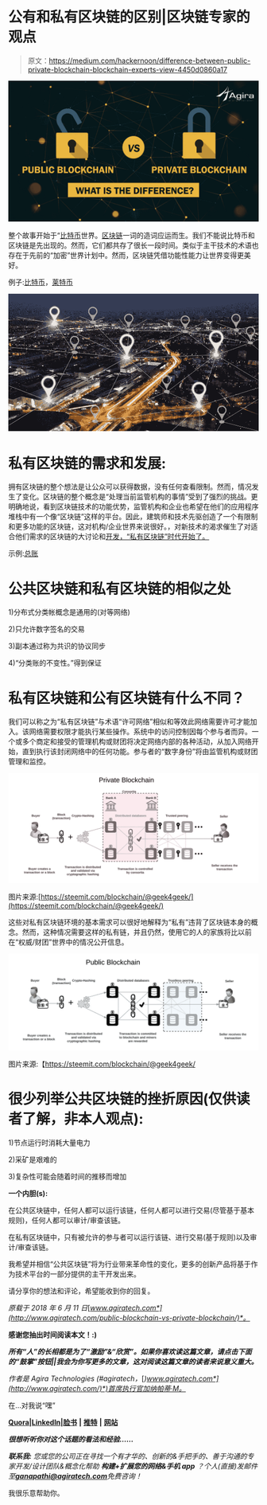 # 公有和私有区块链的区别|区块链专家的观点

> 原文：<https://medium.com/hackernoon/difference-between-public-private-blockchain-blockchain-experts-view-4450d0860a17>

![](img/e79e7d3175f43a33ec5d3a230c39f32e.png)

整个故事开始于“[比特币](https://hackernoon.com/tagged/bitcoin)世界。[区块链](https://hackernoon.com/tagged/blockchain)一词的造词应运而生。我们不能说比特币和区块链是先出现的。然而，它们都共存了很长一段时间。类似于主干技术的术语也存在于先前的“加密”世界计划中。然而，区块链凭借功能性能力让世界变得更美好。

例子:[比特币](https://en.wikipedia.org/wiki/Bitcoin)，[莱特币](https://en.wikipedia.org/wiki/Litecoin)

![](img/429e8e3de6b9672a82395d355d142c5f.png)

# 私有区块链的需求和发展:

拥有区块链的整个想法是让公众可以获得数据，没有任何查看限制。然而，情况发生了变化。区块链的整个概念是“处理当前监管机构的事情”受到了强烈的挑战。更明确地说，看到区块链技术的功能优势，监管机构和企业也希望在他们的应用程序堆栈中有一个像“区块链”这样的平台。因此，建筑师和技术先驱创造了一个有限制和更多功能的区块链，这对机构/企业世界来说很好。，对新技术的渴求催生了对适合他们需求的区块链的大讨论和[开发，“私有区块链”时代开始了。](http://www.agiratech.com/blockchain-development/)

示例:[总账](https://www.hyperledger.org/)

# 公共区块链和私有区块链的相似之处

1)分布式分类帐概念是通用的(对等网络)

2)只允许数字签名的交易

3)副本通过称为共识的协议同步

4)“分类账的不变性。”得到保证

# 私有区块链和公有区块链有什么不同？

我们可以称之为“私有区块链”与术语“许可网络”相似和等效此网络需要许可才能加入。该网络需要权限才能执行某些操作。系统中的访问控制因每个参与者而异。一个或多个商定和接受的管理机构或财团将决定网络内部的各种活动，从加入网络开始，直到执行该封闭网络中的任何功能。参与者的“数字身份”将由监管机构或财团管理和监控。

![](img/e3e97c939b490aab9d33bcf9e83aade4.png)

图片来源:[https://steemit.com/blockchain/@geek4geek/](https://steemit.com/blockchain/@geek4geek/)

这些对私有区块链环境的基本需求可以很好地解释为“私有”违背了区块链本身的概念。然而，这种情况需要这样的私有链，并且仍然，使用它的人的家族将比以前在“权威/财团”世界中的情况公开信息。

![](img/5e148f563f965a0f9070e897de3564f8.png)

图片来源:【https://steemit.com/blockchain/@geek4geek/ 

# 很少列举公共区块链的挫折原因(仅供读者了解，非本人观点):

1)节点运行时消耗大量电力

2)采矿是艰难的

3)复杂性可能会随着时间的推移而增加

**一个内胆(s):**

在公共区块链中，任何人都可以运行该链，任何人都可以进行交易(尽管基于基本规则)，任何人都可以审计/审查该链。

在私有区块链中，只有被允许的参与者可以运行该链、进行交易(基于规则)以及审计/审查该链。

我希望并相信“公共区块链”将为行业带来革命性的变化，更多的创新产品将基于作为技术平台的一部分提供的主干开发出来。

请分享你的想法和评论，希望能收到你的回复。

*原载于 2018 年 6 月 11 日*[*www.agiratech.com*](http://www.agiratech.com/public-blockchain-vs-private-blockchain/)*。*

**感谢您抽出时间阅读本文！:)**

***所有“人”的长相都是为了“激励”&“欣赏”。如果你喜欢读这篇文章，请点击下面的“鼓掌”按钮||我会为你写更多的文章，这对阅读这篇文章的读者来说意义重大。***

*作者是 Agira Technologies (#agiratech，*[*)www.agiratech.com*](http://www.agiratech.com/)*)首席执行官加纳帕蒂·M。*

在…对我说“嘿”

[**Quora**](https://www.quora.com/profile/Ganapathi-Manthiram)**|**[**LinkedIn**](https://www.linkedin.com/in/ganapathim/)**|**[**脸书**](https://www.facebook.com/agiratechnologies/) **|** [**推特**](https://twitter.com/mganapathi) **|** [**网站**](http://www.agiratech.com)

***很想听听你对这个话题的看法和经验……***

***联系我:*** *您或您的公司正在寻找一个有才华的、创新的&手把手的、善于沟通的专家开发/设计团队&概念化帮助* ***构建+扩展您的网络&手机 app*** *？个人(直接)发邮件至****ganapathi@agiratech.com****免费咨询！*

我很乐意帮助你。